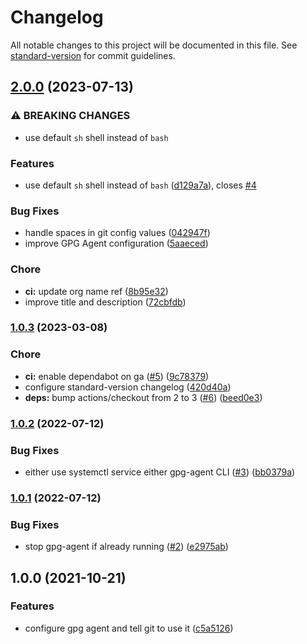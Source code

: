 # Changelog

All notable changes to this project will be documented in this file. See [standard-version](https://github.com/conventional-changelog/standard-version) for commit guidelines.

## [2.0.0](https://github.com/creshpay/action-gpg/compare/v1.0.3...v2.0.0) (2023-07-13)


### ⚠ BREAKING CHANGES

* use default `sh` shell instead of `bash`

### Features

* use default `sh` shell instead of `bash` ([d129a7a](https://github.com/creshpay/action-gpg/commit/d129a7aec93c065270b7467aacbec187881f65c7)), closes [#4](https://github.com/creshpay/action-gpg/issues/4)


### Bug Fixes

* handle spaces in git config values ([042947f](https://github.com/creshpay/action-gpg/commit/042947f9954d0e281f2bbe040699ce58a82d5a1c))
* improve GPG Agent configuration ([5aaeced](https://github.com/creshpay/action-gpg/commit/5aaecedfbc021386be9df551b3f5c1ce4a3e2531))


### Chore

* **ci:** update org name ref ([8b95e32](https://github.com/creshpay/action-gpg/commit/8b95e3272beed099dcede76faba0b653c5dad60b))
* improve title and description ([72cbfdb](https://github.com/creshpay/action-gpg/commit/72cbfdb3a7fe30d2776cf690d198ed2e2e1af7be))

### [1.0.3](https://github.com/cresh-io/action-gpg/compare/v1.0.2...v1.0.3) (2023-03-08)


### Chore

* **ci:** enable dependabot on ga ([#5](https://github.com/cresh-io/action-gpg/issues/5)) ([9c78379](https://github.com/cresh-io/action-gpg/commit/9c7837911f02a9351b72eea388bf576317fe23a3))
* configure standard-version changelog ([420d40a](https://github.com/cresh-io/action-gpg/commit/420d40a1b53967f2d97c4f7daadee6a55a95692d))
* **deps:** bump actions/checkout from 2 to 3 ([#6](https://github.com/cresh-io/action-gpg/issues/6)) ([beed0e3](https://github.com/cresh-io/action-gpg/commit/beed0e32752e09899f2585062a03112ea85c149b))

### [1.0.2](https://github.com/cresh-io/action-gpg/compare/v1.0.1...v1.0.2) (2022-07-12)


### Bug Fixes

* either use systemctl service either gpg-agent CLI ([#3](https://github.com/cresh-io/action-gpg/issues/3)) ([bb0379a](https://github.com/cresh-io/action-gpg/commit/bb0379a4ec361d1ec40d6568f193748cf9baf47e))

### [1.0.1](https://github.com/cresh-io/action-gpg/compare/v1.0.0...v1.0.1) (2022-07-12)


### Bug Fixes

* stop gpg-agent if already running ([#2](https://github.com/cresh-io/action-gpg/issues/2)) ([e2975ab](https://github.com/cresh-io/action-gpg/commit/e2975ab263bdb41c3ec5284f38778fec4e873eb1))

## 1.0.0 (2021-10-21)


### Features

* configure gpg agent and tell git to use it ([c5a5126](https://github.com/cresh-io/action-gpg/commit/c5a512635ed895507c1c7f833fda1fad8dab8b42))
